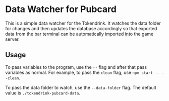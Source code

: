 # Data Watcher for Pubcard
This is a simple data watcher for the Tokendrink. It watches the data folder for changes and then updates the database accordingly so that exported data from the bar terminal can be automatically imported into the game server.

## Usage
To pass variables to the program, use the `--` flag and after that pass variables as normal. For example, to pass the `clean` flag, use `npm start -- --clean`.

To pass the data folder to watch, use the `--data-folder` flag. The default value is `./tokendrink-pubcard-data`.